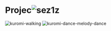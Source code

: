 # Projec![sez1z](https://github.com/user-attachments/assets/2d5e4e07-f23b-4a6f-9127-3921e1fc462d)
![kuromi-walking](https://github.com/user-attachments/assets/fe81fb89-7d6a-4c71-87fb-fa1b8d73ffd2)
![kuromi-dance-melody-dance](https://github.com/user-attachments/assets/2a137afe-ca21-4661-86b8-b290733a7d9c)
